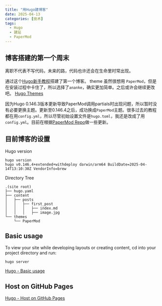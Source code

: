 ```yaml
---
title: "用Hugo建博客"
date: 2025-04-13
categories: [技术]
tags:
  - Hugo
  - 建站
  - PaperMod
---
```


## 博客搭建的第一个周末

离职不代表不写代码，未来的路，代码也许还会在生命里时常出现。

通过这个[Hugo新手教程](https://gohugo.io/getting-started/quick-start/)搭建了第一个博客。
theme 虽然很想用 `PaperMod`，但是在安装过程中卡住了，所以选择了`ananke`，确实更加简单。之后或许会继续更改吧。
[Hugo Themes](https://themes.gohugo.io/)

因为Hugo 0.146.3版本更新导致PaperMod调用partials时出现问题，所以暂时没有必要更换主题。更新至0.146.4之后，成功换成`PaperMod`主题。很多过去的教程都在用`config.yml`，所以尽管初始设置文件是`hugo.toml`，我还是改成了用`config.yml`。目前在根据[PaperMod Repo](https://github.com/adityatelange/hugo-PaperMod)做一些更新。

## 目前博客的设置
Hugo version
```
hugo version
hugo v0.146.4+extended+withdeploy darwin/arm64 BuildDate=2025-04-14T13:10:30Z VendorInfo=brew
```
Directory Tree
```
.(site root)
├── hugo.yaml
├── content
│   ├── posts
│   │   ├── first_post
│   │   │   ├── index.md
│   │   │   ├── image.jpg
└── themes
    └── PaperMod
```

## Basic usage

To view your site while developing layouts or creating content, cd into your project directory and run:
```
hugo server
```

[Hugo - Basic usage](https://gohugo.io/getting-started/usage/)



## Host on GitHub Pages
[Hugo - Host on GitHub Pages](https://gohugo.io/host-and-deploy/host-on-github-pages/)